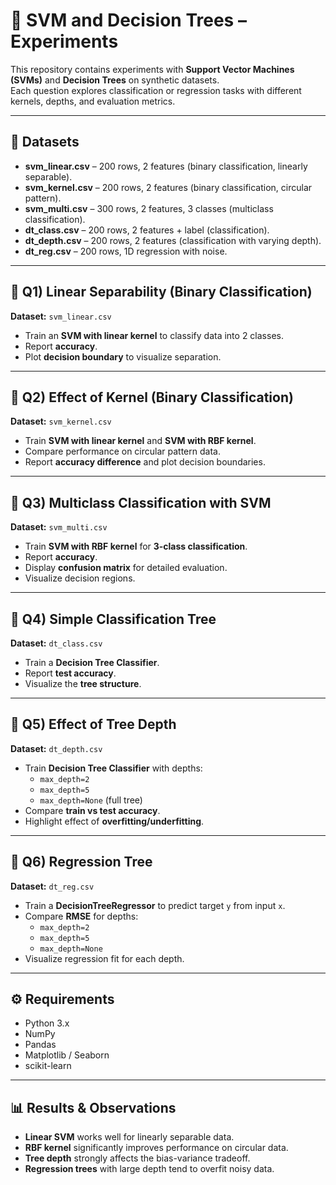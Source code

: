 # 🌳 SVM and Decision Trees – Experiments

This repository contains experiments with **Support Vector Machines (SVMs)** and **Decision Trees** on synthetic datasets.  
Each question explores classification or regression tasks with different kernels, depths, and evaluation metrics.

---

## 📂 Datasets
- **svm_linear.csv** – 200 rows, 2 features (binary classification, linearly separable).
- **svm_kernel.csv** – 200 rows, 2 features (binary classification, circular pattern).
- **svm_multi.csv** – 300 rows, 2 features, 3 classes (multiclass classification).
- **dt_class.csv** – 200 rows, 2 features + label (classification).
- **dt_depth.csv** – 200 rows, 2 features (classification with varying depth).
- **dt_reg.csv** – 200 rows, 1D regression with noise.

---

## 🔹 Q1) Linear Separability (Binary Classification)
**Dataset:** `svm_linear.csv`

- Train an **SVM with linear kernel** to classify data into 2 classes.  
- Report **accuracy**.  
- Plot **decision boundary** to visualize separation.

---

## 🔹 Q2) Effect of Kernel (Binary Classification)
**Dataset:** `svm_kernel.csv`

- Train **SVM with linear kernel** and **SVM with RBF kernel**.  
- Compare performance on circular pattern data.  
- Report **accuracy difference** and plot decision boundaries.

---

## 🔹 Q3) Multiclass Classification with SVM
**Dataset:** `svm_multi.csv`

- Train **SVM with RBF kernel** for **3-class classification**.  
- Report **accuracy**.  
- Display **confusion matrix** for detailed evaluation.  
- Visualize decision regions.

---

## 🔹 Q4) Simple Classification Tree
**Dataset:** `dt_class.csv`

- Train a **Decision Tree Classifier**.  
- Report **test accuracy**.  
- Visualize the **tree structure**.

---

## 🔹 Q5) Effect of Tree Depth
**Dataset:** `dt_depth.csv`

- Train **Decision Tree Classifier** with depths:
  - `max_depth=2`
  - `max_depth=5`
  - `max_depth=None` (full tree)  
- Compare **train vs test accuracy**.  
- Highlight effect of **overfitting/underfitting**.

---

## 🔹 Q6) Regression Tree
**Dataset:** `dt_reg.csv`

- Train a **DecisionTreeRegressor** to predict target `y` from input `x`.  
- Compare **RMSE** for depths:
  - `max_depth=2`
  - `max_depth=5`
  - `max_depth=None`  
- Visualize regression fit for each depth.

---

## ⚙️ Requirements
- Python 3.x
- NumPy
- Pandas
- Matplotlib / Seaborn
- scikit-learn

---

## 📊 Results & Observations

- **Linear SVM** works well for linearly separable data.  
- **RBF kernel** significantly improves performance on circular data.  
- **Tree depth** strongly affects the bias-variance tradeoff.  
- **Regression trees** with large depth tend to overfit noisy data.  

